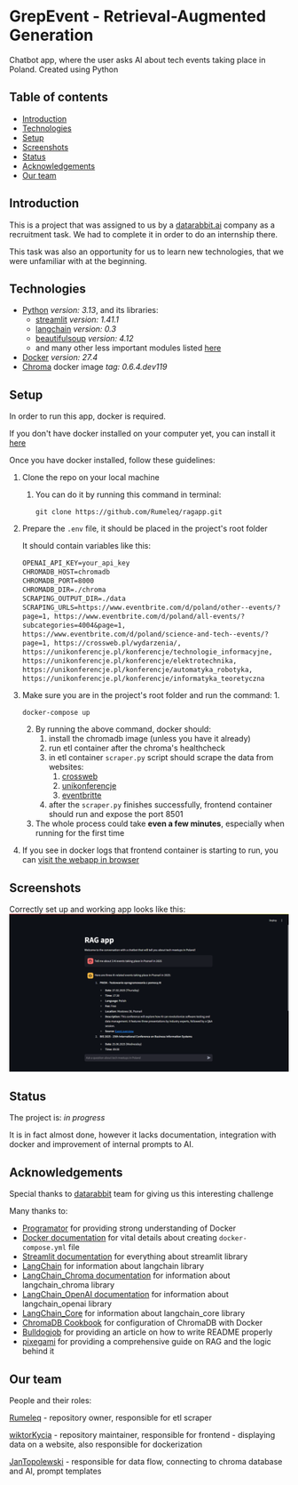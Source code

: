 # GrepEvent - Retrieval-Augmented Generation
Chatbot app, where the user asks AI about tech events taking place in Poland.
Created using Python

## Table of contents
* [Introduction](#introduction)
* [Technologies](#technologies)
* [Setup](#setup)
* [Screenshots](#screenshots)
* [Status](#status)
* [Acknowledgements](#acknowledgements)
* [Our team](#our-team)

## Introduction

This is a project that was assigned to us by a [datarabbit.ai](https://www.datarabbit.ai/) company as a recruitment task.
We had to complete it in order to do an internship there.

This task was also an opportunity for us to learn new technologies, 
that we were unfamiliar with at the beginning.

## Technologies

- [Python](https://www.python.org/downloads/) _version: 3.13_, and its libraries:
  - [streamlit](https://docs.streamlit.io/) _version: 1.41.1_
  - [langchain](https://python.langchain.com/docs/introduction/) _version: 0.3_
  - [beautifulsoup](https://pypi.org/project/beautifulsoup4/) _version: 4.12_
  - and many other less important modules listed [here](./requirements.txt) 
- [Docker](https://docs.docker.com/) _version: 27.4_
- [Chroma](https://hub.docker.com/r/chromadb/chroma/tags) docker image _tag: 0.6.4.dev119_

## Setup

In order to run this app, docker is required. 

If you don't have docker installed on your computer yet, you can install it [here](https://docs.docker.com/get-started/get-docker/)

Once you have docker installed, follow these guidelines:
1. Clone the repo on your local machine 
   1. You can do it by running this command in terminal:
        ```
        git clone https://github.com/Rumeleq/ragapp.git
        ```
2. Prepare the `.env` file, it should be placed in the project's root folder

    It should contain variables like this:
    ```
    OPENAI_API_KEY=your_api_key
    CHROMADB_HOST=chromadb
    CHROMADB_PORT=8000
    CHROMADB_DIR=./chroma
    SCRAPING_OUTPUT_DIR=./data
    SCRAPING_URLS=https://www.eventbrite.com/d/poland/other--events/?page=1, https://www.eventbrite.com/d/poland/all-events/?subcategories=4004&page=1, https://www.eventbrite.com/d/poland/science-and-tech--events/?page=1, https://crossweb.pl/wydarzenia/, https://unikonferencje.pl/konferencje/technologie_informacyjne, https://unikonferencje.pl/konferencje/elektrotechnika, https://unikonferencje.pl/konferencje/automatyka_robotyka, https://unikonferencje.pl/konferencje/informatyka_teoretyczna
    ```

3. Make sure you are in the project's root folder and run the command:
   1.
    ```
    docker-compose up
    ```
   2. By running the above command, docker should:
      1. install the chromadb image (unless you have it already)
      2. run etl container after the chroma's healthcheck
      3. in etl container `scraper.py` script should scrape the data from websites:
         1. [crossweb](https://crossweb.pl/)
         2. [unikonferencje](https://unikonferencje.pl/)
         3. [eventbritte](https://www.eventbrite.com/)
      4. after the `scraper.py` finishes successfully, frontend container should run and expose the port 8501
   3. The whole process could take **even a few minutes**, especially when running for the first time
4. If you see in docker logs that frontend container is starting to run, you can [visit the webapp in browser](http://localhost:8501) 

## Screenshots

Correctly set up and working app looks like this:
![app in use](./images/use-of-app.jpg)

## Status

The project is: _in progress_

It is in fact almost done, however it lacks documentation, integration with docker and improvement of internal prompts to AI.

## Acknowledgements

Special thanks to [datarabbit](https://www.datarabbit.ai/) team for giving us this interesting challenge

Many thanks to:
- [Programator](https://www.youtube.com/watch?v=wFcAa28kjVQ&list=PLkcy-k498-V5AmftzfqinpMF2LFqSHK5n) for providing strong understanding of Docker
- [Docker documentation](https://docs.docker.com/manuals/) for vital details about creating `docker-compose.yml` file
- [Streamlit documentation](https://docs.streamlit.io/) for everything about streamlit library
- [LangChain](https://python.langchain.com/docs/introduction/) for information about langchain library
- [LangChain_Chroma documentation](https://api.python.langchain.com/en/latest/vectorstores/langchain_chroma.vectorstores.Chroma.html) for information about langchain_chroma library
- [LangChain_OpenAI documentation](https://api.python.langchain.com/en/latest/openai_api_reference.html) for information about langchain_openai library
- [LangChain_Core](https://api.python.langchain.com/en/latest/core_api_reference.html#module-langchain_core.messages) for information about langchain_core library
- [ChromaDB Cookbook](https://cookbook.chromadb.dev/running/health-checks/) for configuration of ChromaDB with Docker
- [Bulldogjob](https://bulldogjob.com/readme/how-to-write-a-good-readme-for-your-github-project) for providing an article on how to write README properly
- [pixegami](https://www.youtube.com/watch?v=tcqEUSNCn8I) for providing a comprehensive guide on RAG and the logic behind it

## Our team
People and their roles:

[Rumeleq](https://github.com/Rumeleq) - repository owner, responsible for etl scraper

[wiktorKycia](https://github.com/wiktorKycia) - repository maintainer, responsible for frontend - displaying data on a website, also responsible for dockerization

[JanTopolewski](https://github.com/JanTopolewski) - responsible for data flow, connecting to chroma database and AI, prompt templates
